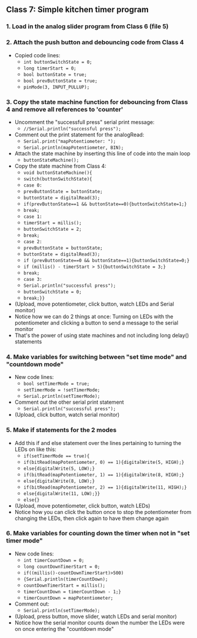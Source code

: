 ## Class 7: Simple kitchen timer program
### 1. Load in the analog slider program from Class 6 (file 5)

### 2. Attach the push button and debouncing code from Class 4
- Copied code lines:
  - `int buttonSwitchState = 0;`
  - `long timerStart = 0;`
  - `bool buttonState = true;`
  - `bool prevButtonState = true;`
  - `pinMode(3, INPUT_PULLUP);`

### 3. Copy the state machine function for debouncing from Class 4 and remove all references to 'counter'
- Uncomment the "successfull press" serial print message:
  - `//Serial.println("successful press");`
- Comment out the print statement for the analogRead:
  - `Serial.print("mapPotentiometer: ");`
  - `Serial.println(mapPotentiometer, BIN);`
- Attach the state machine by inserting this line of code into the main loop
  - `buttonStateMachine();`
- Copy the state machine from Class 4:
  - `void buttonStateMachine(){`
  - `switch(buttonSwitchState){`
  - `case 0:`
  - `prevButtonState = buttonState;`
  - `buttonState = digitalRead(3);`
  - `if(prevButtonState==1 && buttonState==0){buttonSwitchState=1;}`
  - `break;`
  - `case 1:`
  - `timerStart = millis();`
  - `buttonSwitchState = 2;`
  - `break;`
  - `case 2:`
  - `prevButtonState = buttonState;`
  - `buttonState = digitalRead(3);`
  - `if (prevButtonState==0 && buttonState==1){buttonSwitchState=0;}`
  - `if (millis() - timerStart > 5){buttonSwitchState = 3;}`
  - `break;`
  - `case 3:`
  - `Serial.println("successful press");`
  - `buttonSwitchState = 0;`
  - `break;}}`
- (Upload, move potentiometer, click button, watch LEDs and Serial monitor)
- Notice how we can do 2 things at once: Turning on LEDs with the potentiometer and clicking a button to send a message to the serial monitor
- That's the power of using state machines and not including long delay() statements
### 4. Make variables for switching between "set time mode" and "countdown mode"
- New code lines:
  - `bool setTimerMode = true;`
  - `setTimerMode = !setTimerMode;`
  - `Serial.println(setTimerMode);`
- Comment out the other serial print statement
  - `Serial.println("successful press");`
- (Upload, click button, watch serial monitor)
### 5. Make if statements for the 2 modes
- Add this if and else statement over the lines pertaining to turning the LEDs on like this:
  - `if(setTimerMode == true){`
  - `if(bitRead(mapPotentiometer, 0) == 1){digitalWrite(5, HIGH);}`
  - `else{digitalWrite(5, LOW);}`
  - `if(bitRead(mapPotentiometer, 1) == 1){digitalWrite(8, HIGH);}`
  - `else{digitalWrite(8, LOW);}`
  - `if(bitRead(mapPotentiometer, 2) == 1){digitalWrite(11, HIGH);}`
  - `else{digitalWrite(11, LOW);}}`
  - `else{}`
- (Upload, move potentiometer, click button, watch LEDs)
- Notice how you can click the button once to stop the potentiometer from changing the LEDs, then click again to have them change again
### 6. Make variables for counting down the timer when not in "set timer mode"
- New code lines:
  - `int timerCountDown = 0;`
  - `long countDownTimerStart = 0;`
  - `if((millis()-countDownTimerStart)>500)`
  - `{Serial.println(timerCountDown);`
  - `countDownTimerStart = millis();`
  - `timerCountDown = timerCountDown - 1;}`
  - `timerCountDown = mapPotentiometer;`
- Comment out:
  - `Serial.println(setTimerMode);`
- (Upload, press button, move slider, watch LEDs and serial monitor)
- Notice how the serial monitor counts down the number the LEDs were on once entering the "countdown mode"
